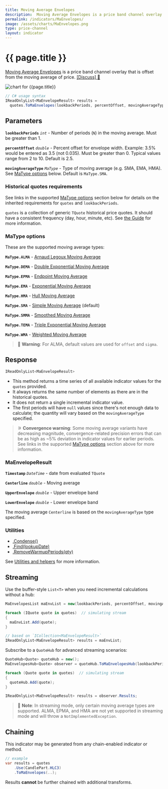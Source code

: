 ```yaml
---
title: Moving Average Envelopes
description:  Moving Average Envelopes is a price band channel overlay that is offset from the moving average of price.
permalink: /indicators/MaEnvelopes/
image: /assets/charts/MaEnvelopes.png
type: price-channel
layout: indicator
---
```


# {{ page.title }}

[Moving Average Envelopes](https://en.wikipedia.org/wiki/Moving_average_envelope) is a price band channel overlay that is offset from the moving average of price.
[[Discuss] &#128172;]({{site.github.repository_url}}/discussions/288 "Community discussion about this indicator")

![chart for {{page.title}}]({{site.baseurl}}{{page.image}})

```csharp
// C# usage syntax
IReadOnlyList<MaEnvelopeResult> results =
  quotes.ToMaEnvelopes(lookbackPeriods, percentOffset, movingAverageType);
```

## Parameters

**`lookbackPeriods`** _`int`_ - Number of periods (`N`) in the moving average.  Must be greater than 1.

**`percentOffset`** _`double`_ - Percent offset for envelope width.  Example: 3.5% would be entered as 3.5 (not 0.035).  Must be greater than 0.  Typical values range from 2 to 10.  Default is 2.5.

**`movingAverageType`** _`MaType`_ - Type of moving average (e.g. SMA, EMA, HMA).  See [MaType options](#matype-options) below.  Default is `MaType.SMA`.

### Historical quotes requirements

See links in the supported [MaType options](#matype-options) section below for details on the inherited requirements for `quotes` and `lookbackPeriods`.

`quotes` is a collection of generic `TQuote` historical price quotes.  It should have a consistent frequency (day, hour, minute, etc).  See [the Guide]({{site.baseurl}}/guide/#historical-quotes) for more information.

### MaType options

These are the supported moving average types:

**`MaType.ALMA`** - [Arnaud Legoux Moving Average]({{site.baseurl}}/indicators/Alma/#content)

**`MaType.DEMA`** - [Double Exponential Moving Average]({{site.baseurl}}/indicators/Dema/#content)

**`MaType.EPMA`** - [Endpoint Moving Average]({{site.baseurl}}/indicators/Epma/#content)

**`MaType.EMA`** - [Exponential Moving Average]({{site.baseurl}}/indicators/Ema/#content)

**`MaType.HMA`** - [Hull Moving Average]({{site.baseurl}}/indicators/Hma/#content)

**`MaType.SMA`** - [Simple Moving Average]({{site.baseurl}}/indicators/Sma/#content) (default)

**`MaType.SMMA`** - [Smoothed Moving Average]({{site.baseurl}}/indicators/Smma/#content)

**`MaType.TEMA`** - [Triple Exponential Moving Average]({{site.baseurl}}/indicators/Tema/#content)

**`MaType.WMA`** - [Weighted Moving Average]({{site.baseurl}}/indicators/Wma/#content)

> &#128681;  **Warning**: For ALMA, default values are used for `offset` and `sigma`.

## Response

```csharp
IReadOnlyList<MaEnvelopeResult>
```

- This method returns a time series of all available indicator values for the `quotes` provided.
- It always returns the same number of elements as there are in the historical quotes.
- It does not return a single incremental indicator value.
- The first periods will have `null` values since there's not enough data to calculate; the quantity will vary based on the `movingAverageType` specified.

>&#9886; **Convergence warning**: Some moving average variants have decreasing magnitude, convergence-related precision errors that can be as high as ~5% deviation in indicator values for earlier periods.  See links in the supported [MaType options](#matype-options) section above for more information.

### MaEnvelopeResult

**`Timestamp`** _`DateTime`_ - date from evaluated `TQuote`

**`Centerline`** _`double`_ - Moving average

**`UpperEnvelope`** _`double`_ - Upper envelope band

**`LowerEnvelope`** _`double`_ - Lower envelope band

The moving average `Centerline` is based on the `movingAverageType` type specified.

### Utilities

- [.Condense()]({{site.baseurl}}/utilities#condense)
- [.Find(lookupDate)]({{site.baseurl}}/utilities#find-indicator-result-by-date)
- [.RemoveWarmupPeriods(qty)]({{site.baseurl}}/utilities#remove-warmup-periods)

See [Utilities and helpers]({{site.baseurl}}/utilities#utilities-for-indicator-results) for more information.

## Streaming

Use the buffer-style `List<T>` when you need incremental calculations without a hub:

```csharp
MaEnvelopesList maEnvList = new(lookbackPeriods, percentOffset, movingAverageType);

foreach (IQuote quote in quotes)  // simulating stream
{
  maEnvList.Add(quote);
}

// based on `ICollection<MaEnvelopeResult>`
IReadOnlyList<MaEnvelopeResult> results = maEnvList;
```

Subscribe to a `QuoteHub` for advanced streaming scenarios:

```csharp
QuoteHub<Quote> quoteHub = new();
MaEnvelopesHub<Quote> observer = quoteHub.ToMaEnvelopesHub(lookbackPeriods, percentOffset, movingAverageType);

foreach (Quote quote in quotes)  // simulating stream
{
  quoteHub.Add(quote);
}

IReadOnlyList<MaEnvelopeResult> results = observer.Results;
```

> &#128681; **Note**: In streaming mode, only certain moving average types are supported. ALMA, EPMA, and HMA are not yet supported in streaming mode and will throw a `NotImplementedException`.

## Chaining

This indicator may be generated from any chain-enabled indicator or method.

```csharp
// example
var results = quotes
    .Use(CandlePart.HLC3)
    .ToMaEnvelopes(..);
```

Results **cannot** be further chained with additional transforms.
